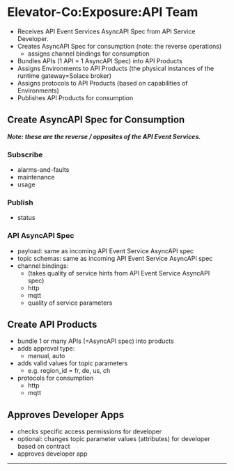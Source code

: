 # Elevator-Co:Exposure:API Team

- Receives API Event Services AsyncAPI Spec from API Service Developer.
- Creates AsyncAPI Spec for consumption (note: the reverse operations)
  - assigns channel bindings for consumption
- Bundles APIs (1 API = 1 AsyncAPI Spec) into API Products
- Assigns Environments to API Products (the physical instances of the runtime gateway=Solace broker)
- Assigns protocols to API Products (based on capabilities of Environments)
- Publishes API Products for consumption


## Create AsyncAPI Spec for Consumption

_**Note: these are the reverse / opposites of the API Event Services.**_

### Subscribe
- alarms-and-faults
- maintenance
- usage

### Publish
- status

### API AsyncAPI Spec
- payload: same as incoming API Event Service AsyncAPI spec
- topic schemas: same as incoming API Event Service AsyncAPI spec
- channel bindings:
  - (takes quality of service hints from API Event Service AsyncAPI spec)
  - http
  - mqtt
  - quality of service parameters

## Create API Products
- bundle 1 or many APIs (=AsyncAPI spec) into products
- adds approval type:
  - manual, auto
- adds valid values for topic parameters
  - e.g. region_id = fr, de, us, ch
- protocols for consumption
  - http
  - mqtt

## Approves Developer Apps
- checks specific access permissions for developer
- optional: changes topic parameter values (attributes) for developer based on contract
- approves developer app

---
